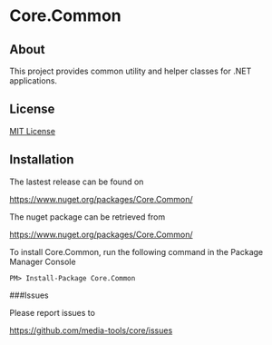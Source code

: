 # Core.Common

## About

This project provides common utility and helper classes for .NET applications.

## License

[MIT License](http://choosealicense.com/licenses/mit/)

## Installation

The lastest release can be found on

https://www.nuget.org/packages/Core.Common/

The nuget package can be retrieved from 

https://www.nuget.org/packages/Core.Common/

To install Core.Common, run the following command in the Package Manager Console

    PM> Install-Package Core.Common

###Issues

Please report issues to 

https://github.com/media-tools/core/issues

